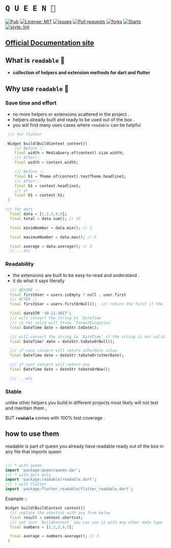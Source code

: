 # **`Q U E E N 👑`**

<a href="https://pub.dev/packages/readable"><img src="https://img.shields.io/pub/v/readable?style=for-the-badge" alt="Pub"></a>
<a href="https://opensource.org/licenses/MIT"><img src="https://img.shields.io/github/license/FLutterQueen/readable?style=for-the-badge" alt="License: MIT"></a>
<a href="https://img.shields.io/github/issues/FlutterQueen/readable"><img src="https://img.shields.io/github/issues/FlutterQueen/readable?logo=queen&style=for-the-badge" alt="issues"></a>
<a href="https://img.shields.io/github/issues-pr/FlutterQueen/readable"><img src="https://img.shields.io/github/issues-pr/FlutterQueen/readable?style=for-the-badge" alt="Pull requests"></a>
<a href="https://img.shields.io/github/issues/FlutterQueen/readable"><img src="https://img.shields.io/github/forks/FlutterQueen/readable?style=for-the-badge" alt="forks"></a>
<a href="https://img.shields.io/github/issues/FlutterQueen/readable"><img src="https://img.shields.io/github/stars/FlutterQueen/readable?style=for-the-badge" alt="Starts"></a>
[![style: lint](https://img.shields.io/badge/style-lint-4BC0F5.svg)](https://pub.dev/packages/lint)

## [Official Documentation site](https://flutterqueen.github.io/website/)

## What is `readable` 👀

- **collection of helpers and extension methods for dart and flutter**

## Why use `readable` 🤔

### Save time and effort

- no more helpers or extensions scattered in the project .
- helpers already built and ready to be used out of the box .
- you will find many uses cases where `readable` can be helpful

```dart
 /// for flutter

 Widget build(BuildContext context){
    /// Before ::
    final width = MediaQuery.of(context).size.width;
    /// After::
    final width = context.width;

    /// Before ::
    final h1 = Theme.of(context).textTheme.headline1;
    /// After::
    final h1 = context.headline1;
    /// or
    final h1 = context.h1;
 }
```

```dart
/// for dart
  final data = [1,2,3,4,5];
  final total = data.sum(); // 15

  final minimNumber = data.min(); // 1

  final maximumNumber = data.max(); // 5

  final average = data.average(); // 3
  // ...etc
```

### Readability

- the extensions are built to be easy-to-read and understand .
- it do what it says literally

```dart
  /// BEFORE ::
  final firstUser = users.isEmpty ? null : user.first
  /// AFTER ::
  final firstUser = users.firstOrNull();  /// return the first if the list is not empty else return null

  final dateSTR '10-11-2017';
  /// will convert the string to `DateTime`
  /// is not valid will throw `FormatException`
  final DateTime date = dateStr.toDate();

  /// will convert the string to `DateTime` if the string is not valid will return null
  final DateTime? date = dateStr.toDateOrNull();

  /// if cant convert will return otherDate value
  final DateTime date = dateStr.toDateOr(otherDate);

  /// if cant convert will return now
  final DateTime date = dateStr.toDateOrNow();

  /// ...etc
```

### Stable

unlike other helpers you build in different projects most likely will not test and maintain them ,

BUT **`readable`** comes with 100% test coverage .

## how to use them

readable is part of queen you already have readable ready out of the box in any file that imports queen

```dart

/// * with queen
import 'package:queen/queen.dar';
/// * with dart only
import 'package:readable/readable.dart';
/// * with flutter
import 'package:flutter_readable/flutter_readable.dart';
```

Example ::

```dart
Widget build(BuildContext context){
  /// replace the shortcut with any from below
  final result = context.shortcut;
  /// not just `BuildContext` you can use it with any other data type
  final numbers = [1,2,3,4,5];

  final average = numbers.average(); // 3
 }
```
